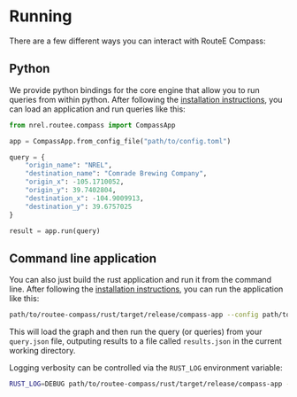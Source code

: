 # Running

There are a few different ways you can interact with RouteE Compass:

## Python

We provide python bindings for the core engine that allow you to run queries from within python.
After following the [installation instructions](/docs/installation), you can load an application and run queries like this:

```python
from nrel.routee.compass import CompassApp

app = CompassApp.from_config_file("path/to/config.toml")

query = {
    "origin_name": "NREL",
    "destination_name": "Comrade Brewing Company",
    "origin_x": -105.1710052,
    "origin_y": 39.7402804,
    "destination_x": -104.9009913,
    "destination_y": 39.6757025
}

result = app.run(query)
```

## Command line application 

You can also just build the rust application and run it from the command line.
After following the [installation instructions](/docs/installation), you can run the application like this:

```bash
path/to/routee-compass/rust/target/release/compass-app --config path/to/config.toml path/to/query.json
```

This will load the graph and then run the query (or queries) from your `query.json` file, outputing results to a file called `results.json` in the current working directory.

Logging verbosity can be controlled via the `RUST_LOG` environment variable:

```bash
RUST_LOG=DEBUG path/to/routee-compass/rust/target/release/compass-app --config path/to/config.toml path/to/query.json
```